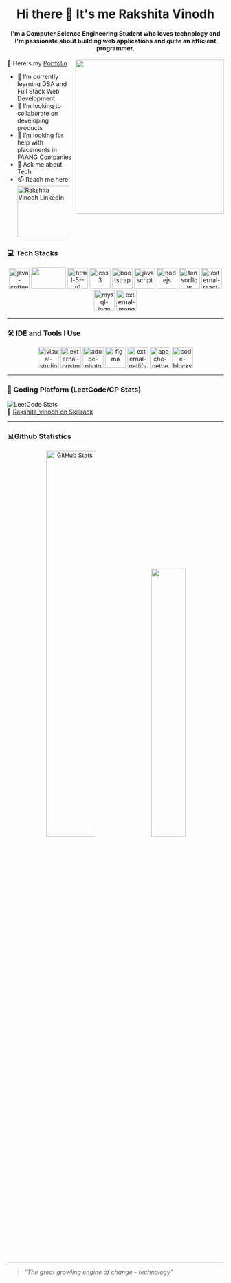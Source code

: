 <div align="center">

  <h1>Hi there 👋 It's me Rakshita Vinodh</h1>

</div>

<div align="center">
<h4>I'm a Computer Science Engineering Student who loves technology and I'm passionate about building web applications and quite an efficient programmer.</h4>
</div>
<img src="https://github.com/user-attachments/assets/e19f5895-db77-4338-ad61-7f8cb396461e.gif" height="359" width="345" frameborder="0" scrolling="no" align="right" >



🔭 Here's my [Portfolio](https://rvportfolio2025.netlify.app/)


- 🌱 I’m currently learning DSA and Full Stack Web Development
- 👯 I’m looking to collaborate on developing products
- 🤔 I’m looking for help with placements in FAANG Companies
- 💬 Ask me about Tech
- 📫 Reach me here:
  <br /><a href="https://www.linkedin.com/in/rakshita-vinodh-92a781257/">
  <img src="https://github.com/user-attachments/assets/13d421d4-8ad9-4775-8820-14e852ffdd98" width="120px" alt="Rakshita Vinodh LinkedIn">
</a>

### 💻 Tech Stacks

<p align="center">
<img width="48" height="48" src="https://img.icons8.com/color/48/java-coffee-cup-logo--v1.png" alt="java-coffee-cup-logo--v1"/>  
  <img src="https://github.com/user-attachments/assets/5694af6d-d5c2-4c8f-aed2-049dbf92fa68" width="80" height="50"/>
<img width="48" height="48" src="https://img.icons8.com/color/48/html-5--v1.png" alt="html-5--v1"/>
<img width="48" height="48" src="https://img.icons8.com/color/48/css3.png" alt="css3"/>
<img width="48" height="48" src="https://img.icons8.com/fluency/48/bootstrap.png" alt="bootstrap"/>
<img width="48" height="48" src="https://img.icons8.com/fluency/48/javascript.png" alt="javascript"/>
<img width="48" height="48" src="https://img.icons8.com/color/48/nodejs.png" alt="nodejs"/>
<img width="48" height="48" src="https://img.icons8.com/color/48/tensorflow.png" alt="tensorflow"/>
<img width="48" height="48" src="https://img.icons8.com/external-tal-revivo-color-tal-revivo/48/external-react-a-javascript-library-for-building-user-interfaces-logo-color-tal-revivo.png" alt="external-react-a-javascript-library-for-building-user-interfaces-logo-color-tal-revivo"/>
<img width="48" height="48" src="https://img.icons8.com/fluency/48/mysql-logo.png" alt="mysql-logo"/>
<img width="48" height="48" src="https://img.icons8.com/external-tal-revivo-shadow-tal-revivo/48/external-mongodb-a-cross-platform-document-oriented-database-program-logo-shadow-tal-revivo.png" alt="external-mongodb-a-cross-platform-document-oriented-database-program-logo-shadow-tal-revivo"/>
</p>



---

### 🛠 IDE and Tools I Use

<p align="center">
<img width="48" height="48" src="https://img.icons8.com/color/48/visual-studio--v2.png" alt="visual-studio--v2"/>
<img width="48" height="48" src="https://img.icons8.com/external-tal-revivo-color-tal-revivo/48/external-postman-is-the-only-complete-api-development-environment-logo-color-tal-revivo.png" alt="external-postman-is-the-only-complete-api-development-environment-logo-color-tal-revivo"/>
<img width="48" height="48" src="https://img.icons8.com/color/48/adobe-photoshop--v1.png" alt="adobe-photoshop--v1"/>
<img width="48" height="48" src="https://img.icons8.com/fluency/48/figma.png" alt="figma"/>
<img width="48" height="48" src="https://img.icons8.com/external-tal-revivo-color-tal-revivo/48/external-netlify-a-cloud-computing-company-that-offers-hosting-and-serverless-backend-services-for-static-websites-logo-color-tal-revivo.png" alt="external-netlify-a-cloud-computing-company-that-offers-hosting-and-serverless-backend-services-for-static-websites-logo-color-tal-revivo"/>
<img width="48" height="48" src="https://img.icons8.com/color/48/apache-netbeans.png" alt="apache-netbeans"/>
  <img width="48" height="48" src="https://img.icons8.com/fluency/48/code-blocks.png" alt="code-blocks"/>
</p>

---


### 🎯 Coding Platform (LeetCode/CP Stats)

![LeetCode Stats](https://leetcard.jacoblin.cool/Rakshita_vinodh?theme=forest&font=Sen&ext=activity)
<br/>
🔗 [Rakshita_vinodh on Skillrack](http://www.skillrack.com/profile/407240/bda05ede3b59b8d664981b346270769c05b3d9c5 )


---


### 📊Github Statistics



  <p align="center">
  
  <img src="https://github-readme-stats.vercel.app/api?username=Rakshita-05github&show_icons=true&theme=radical" width="48%" alt="GitHub Stats" />
<img width="40%" src="https://github-readme-stats.vercel.app/api/top-langs/?username=Rakshita-05github&layout=compact&theme=default">

</p>

---
> *“The great growling engine of change - technology”*  
